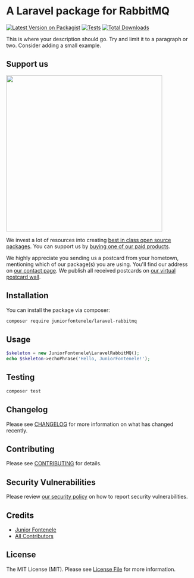 # A Laravel package for RabbitMQ

[![Latest Version on Packagist](https://img.shields.io/packagist/v/juniorfontenele/laravel-rabbitmq.svg?style=flat-square)](https://packagist.org/packages/juniorfontenele/laravel-rabbitmq)
[![Tests](https://img.shields.io/github/actions/workflow/status/juniorfontenele/laravel-rabbitmq/tests.yml?branch=main&label=tests&style=flat-square)](https://github.com/juniorfontenele/laravel-rabbitmq/actions/workflows/tests.yml)
[![Total Downloads](https://img.shields.io/packagist/dt/juniorfontenele/laravel-rabbitmq.svg?style=flat-square)](https://packagist.org/packages/juniorfontenele/laravel-rabbitmq)

This is where your description should go. Try and limit it to a paragraph or two. Consider adding a small example.

## Support us

[<img src="https://github-ads.s3.eu-central-1.amazonaws.com/laravel-rabbitmq.jpg?t=1" width="419px" />](https://spatie.be/github-ad-click/laravel-rabbitmq)

We invest a lot of resources into creating [best in class open source packages](https://spatie.be/open-source). You can support us by [buying one of our paid products](https://spatie.be/open-source/support-us).

We highly appreciate you sending us a postcard from your hometown, mentioning which of our package(s) you are using. You'll find our address on [our contact page](https://spatie.be/about-us). We publish all received postcards on [our virtual postcard wall](https://spatie.be/open-source/postcards).

## Installation

You can install the package via composer:

```bash
composer require juniorfontenele/laravel-rabbitmq
```

## Usage

```php
$skeleton = new JuniorFontenele\LaravelRabbitMQ();
echo $skeleton->echoPhrase('Hello, JuniorFontenele!');
```

## Testing

```bash
composer test
```

## Changelog

Please see [CHANGELOG](CHANGELOG.md) for more information on what has changed recently.

## Contributing

Please see [CONTRIBUTING](https://github.com/spatie/.github/blob/main/CONTRIBUTING.md) for details.

## Security Vulnerabilities

Please review [our security policy](../../security/policy) on how to report security vulnerabilities.

## Credits

- [Junior Fontenele](https://github.com/juniorfontenele)
- [All Contributors](../../contributors)

## License

The MIT License (MIT). Please see [License File](LICENSE.md) for more information.
